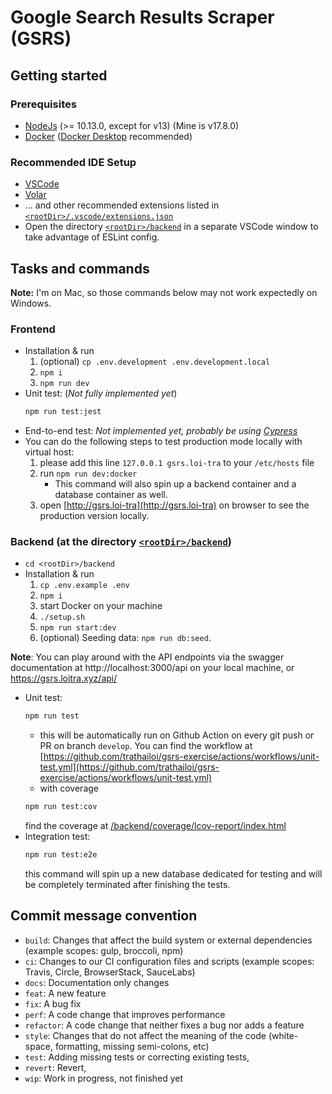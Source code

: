 # Google Search Results Scraper (GSRS)

## Getting started

### Prerequisites
  - [NodeJs](https://nodejs.org) (>= 10.13.0, except for v13) (Mine is v17.8.0)
  - [Docker](https://www.docker.com) ([Docker Desktop](https://www.docker.com/products/docker-desktop) recommended)

### Recommended IDE Setup

- [VSCode](https://code.visualstudio.com/)
- [Volar](https://marketplace.visualstudio.com/items?itemName=johnsoncodehk.volar)
- ... and other recommended extensions listed in [`<rootDir>/.vscode/extensions.json`](.vscode/extensions.json)
- Open the directory [`<rootDir>/backend`](backend) in a separate VSCode window to take advantage of ESLint config.

## Tasks and commands
**Note:** I'm on Mac, so those commands below may not work expectedly on Windows.
### Frontend
- Installation & run
  1. (optional) `cp .env.development .env.development.local`
  2. `npm i`
  3. `npm run dev`
- Unit test: (*Not fully implemented yet*)
  ```bash
  npm run test:jest
  ```
- End-to-end test: *Not implemented yet, probably be using [Cypress](https://www.cypress.io/)*
- You can do the following steps to test production mode locally with virtual host:
  1. please add this line `127.0.0.1 gsrs.loi-tra` to your `/etc/hosts` file
  2. run `npm run dev:docker`
     - This command will also spin up a backend container and a database container as well.
  3. open [http://gsrs.loi-tra](http://gsrs.loi-tra) on browser to see the production version locally.

### Backend (at the directory [`<rootDir>/backend`](backend))
- `cd <rootDir>/backend`
- Installation & run
  1. `cp .env.example .env`
  2. `npm i`
  3. start Docker on your machine
  4. `./setup.sh`
  5. `npm run start:dev`
  6. (optional) Seeding data: `npm run db:seed`.

**Note**: You can play around with the API endpoints via the swagger documentation at http://localhost:3000/api on your local machine, or https://gsrs.loitra.xyz/api/

- Unit test:
  ```bash
  npm run test
  ```
  - this will be automatically run on Github Action on every git push or PR on branch `develop`. You can find the workflow at [https://github.com/trathailoi/gsrs-exercise/actions/workflows/unit-test.yml](https://github.com/trathailoi/gsrs-exercise/actions/workflows/unit-test.yml)
  - with coverage
  ```bash
  npm run test:cov
  ```
  find the coverage at [<rootDir>/backend/coverage/lcov-report/index.html](backend/coverage/lcov-report/index.html)
- Integration test:
  ```bash
  npm run test:e2e
  ```
  this command will spin up a new database dedicated for testing and will be completely terminated after finishing the tests.

## Commit message convention

- `build`: Changes that affect the build system or external dependencies (example scopes: gulp, broccoli, npm)
- `ci`: Changes to our CI configuration files and scripts (example scopes: Travis, Circle, BrowserStack, SauceLabs)
- `docs`: Documentation only changes
- `feat`: A new feature
- `fix`: A bug fix
- `perf`: A code change that improves performance
- `refactor`: A code change that neither fixes a bug nor adds a feature
- `style`: Changes that do not affect the meaning of the code (white-space, formatting, missing semi-colons, etc)
- `test`: Adding missing tests or correcting existing tests,
- `revert`: Revert,
- `wip`: Work in progress, not finished yet
